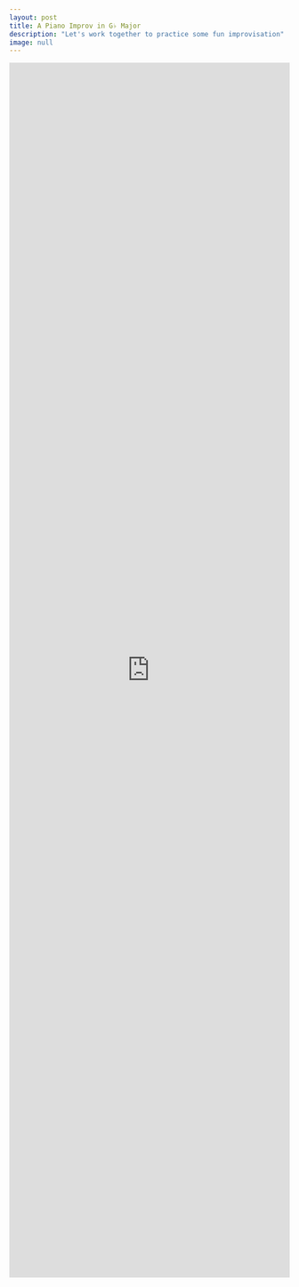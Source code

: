 ```yaml
---
layout: post
title: A Piano Improv in G♭ Major
description: "Let's work together to practice some fun improvisation"
image: null
---
```

<iframe width="100%" height="56%" src="https://www.youtube.com/embed/ha8q4y--YOA" frameborder="0" allow="accelerometer; encrypted-media; gyroscope; picture-in-picture" allowfullscreen align="middle"></iframe>
